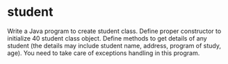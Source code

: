 # student
Write a Java program to create student class. Define proper constructor to initialize 40 student class object. Define methods to get details of any student (the details may include student name, address, program of study, age). You need to take care of exceptions handling in this program.
